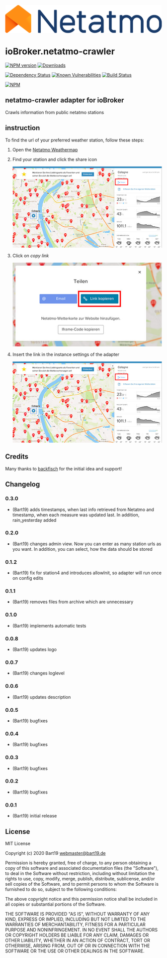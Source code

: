 ![Logo](img/netatmo-logo.png)
# ioBroker.netatmo-crawler

[![NPM version](http://img.shields.io/npm/v/iobroker.netatmo-crawler.svg)](https://www.npmjs.com/package/iobroker.netatmo-crawler)
[![Downloads](https://img.shields.io/npm/dm/iobroker.netatmo-crawler.svg)](https://www.npmjs.com/package/iobroker.netatmo-crawler)
<!-- ![Number of Installations (latest)](http://iobroker.live/badges/netatmo-crawler-installed.svg)
![Number of Installations (stable)](http://iobroker.live/badges/netatmo-crawler-stable.svg) -->
[![Dependency Status](https://img.shields.io/david/Bart1909/iobroker.netatmo-crawler.svg)](https://david-dm.org/Bart1909/iobroker.netatmo-crawler)
[![Known Vulnerabilities](https://snyk.io/test/github/Bart1909/ioBroker.netatmo-crawler/badge.svg)](https://snyk.io/test/github/Bart1909/ioBroker.netatmo-crawler)
[![Build Status](https://travis-ci.org/Bart1909/ioBroker.netatmo-crawler.svg?branch=master)](https://travis-ci.org/Bart1909/ioBroker.netatmo-crawler)

[![NPM](https://nodei.co/npm/iobroker.netatmo-crawler.png?downloads=true)](https://nodei.co/npm/iobroker.netatmo-crawler/)



## netatmo-crawler adapter for ioBroker

Crawls information from public netatmo stations

## instruction 
 
To find the url of your preferred weather station, follow these steps:
1. Open the [Netatmo Weathermap](https://weathermap.netatmo.com)
2. Find your station and click the share icon

   ![Share Image](img/share.jpg)

3. Click on *copy link*

   ![Copy Link](img/copyLink.jpg)

4. Insert the link in the instance settings of the adapter

   ![Insert](img/share.jpg)

## Credits

Many thanks to [backfisch](https://github.com/backfisch88) for the initial idea and support!

## Changelog

### 0.3.0
* (Bart19) adds timestamps, when last info retrieved from Netatmo and timestamp, when each measure was updated last. In addition, rain_yesterday added
### 0.2.0
* (Bart19) changes admin view. Now you can enter as many station urls as you want. In addition, you can select, how the data should be stored
### 0.1.2
* (Bart19) fix for station4 and introduces allowInit, so adapter will run once on config edits
### 0.1.1
* (Bart19) removes files from archive which are unnecessary
### 0.1.0
* (Bart19) implements automatic tests
### 0.0.8
* (Bart19) updates logo
### 0.0.7
* (Bart19) changes loglevel
### 0.0.6
* (Bart19) updates description
### 0.0.5
* (Bart19) bugfixes
### 0.0.4
* (Bart19) bugfixes
### 0.0.3
* (Bart19) bugfixes
### 0.0.2
* (Bart19) bugfixes
### 0.0.1
* (Bart19) initial release

## License
MIT License

Copyright (c) 2020 Bart19 <webmaster@bart19.de>

Permission is hereby granted, free of charge, to any person obtaining a copy
of this software and associated documentation files (the "Software"), to deal
in the Software without restriction, including without limitation the rights
to use, copy, modify, merge, publish, distribute, sublicense, and/or sell
copies of the Software, and to permit persons to whom the Software is
furnished to do so, subject to the following conditions:

The above copyright notice and this permission notice shall be included in all
copies or substantial portions of the Software.

THE SOFTWARE IS PROVIDED "AS IS", WITHOUT WARRANTY OF ANY KIND, EXPRESS OR
IMPLIED, INCLUDING BUT NOT LIMITED TO THE WARRANTIES OF MERCHANTABILITY,
FITNESS FOR A PARTICULAR PURPOSE AND NONINFRINGEMENT. IN NO EVENT SHALL THE
AUTHORS OR COPYRIGHT HOLDERS BE LIABLE FOR ANY CLAIM, DAMAGES OR OTHER
LIABILITY, WHETHER IN AN ACTION OF CONTRACT, TORT OR OTHERWISE, ARISING FROM,
OUT OF OR IN CONNECTION WITH THE SOFTWARE OR THE USE OR OTHER DEALINGS IN THE
SOFTWARE.